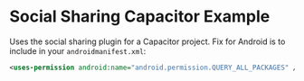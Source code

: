 # Social Sharing Capacitor Example
Uses the social sharing plugin for a Capacitor project. Fix for Android is to include in your `androidmanifest.xml`:
```xml
<uses-permission android:name="android.permission.QUERY_ALL_PACKAGES" />
```
